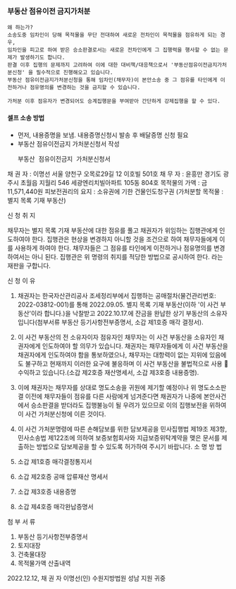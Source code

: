 ### 부동산 점유이전 금지가처분
```
왜 하는가?
소송도중 임차인이 당해 목적물을 무단 전대하여 새로운 전차인이 목적물을 점유하게 되는 경우, 
임차인을 피고로 하여 받은 승소판결로서는 새로운 전차인에게 그 집행력을 행사할 수 없는 문제가 발생하기도 합니다.
판결 이후 집행의 문제까지 고려하여 이에 대한 대비책/대응책으로서 '부동산점유이전금지가처분신청' 을 필수적으로 진행해오고 있습니다. 
부동산 점유이전금지가처분신청을 통해 임차인(채무자)이 본안소송 중 그 점유를 타인에게 이전하거나 점유명의를 변경하는 것을 금지할 수 있습니다.

가처분 이후 점유자가 변경되어도 승계집행문을 부여받아 간단하게 강제집행을 할 수 있다.
```

#### 셀프 소송 방법
* 먼저, 내용증명을 보냄. 내용증명신청시 발송 후 배달증명 신청 필요
* 부동산 점유이전금지 가처분신청서 작성
  <pre>
  부동산 점유이전금지 가처분신청서
채 권 자 : 이명선
           서울 양천구 오목로29길 12 이호빌 501호
채 무 자 : 윤흥만
           경기도 광주시 초월읍 지월리 546 세광엔리치빌아파트 105동 804호
목적물의 가액 : 금 11,571,440원
피보전권리의 요지 : 소유권에 기한 건물인도청구권
(가처분할 목적물 : 별지 목록 기재 부동산)

신 청 취 지

채무자는 별지 목록 기재 부동산에 대한 점유를 풀고 채권자가 위임하는 집행관에게 인도하여야 한다.
집행관은 현상을 변경하지 아니할 것을 조건으로 하여 채무자들에게 이를 사용하게 하여야 한다.
채무자들은 그 점유를 타인에게 이전하거나 점유명의를 변경하여서는 아니 된다.
집행관은 위 명령의 취지를 적당한 방법으로 공시하여 한다. 라는 재판을 구합니다.


신 청 이 유
1. 채권자는 한국자산관리공사 조세정리부에서 집행하는 공매절차(물건관리번호: 2022-03812-001)를 통해 2022.09.05. 별지 목록 기재 부동산(이하 '이 사건 부동산'이라 합니다.)을 낙찰받고 2022.10.17.에 잔금을 완납한 상기 부동산의 소유자입니다(첨부서류 부동산 등기사항전부증명서, 소갑 제1호증 매각 결정서).

2. 이 사건 부동산의 전 소유자이자 점유자인 채무자는 이 사건 부동산을 소유자인 채권자에게 인도하여야 할 의무가 있습니다. 채권자는 채무자들에게 이 사건 부동산을 채권자에게 인도하여야 함을 통보하였으나, 채무자는 대항력이 없는 지위에 있음에도 불구하고 현재까지 이러한 요구에 불응하며 이 사건 부동산을 불법적으로 사용  수익하고 있습니다.(소갑 제2호증 재산명세서, 소갑 제3호증 내용증명).

3. 이에 채권자는 채무자를 상대로 명도소송을 귀원에 제기할 예정이나 위 명도소소판결 이전에 채무자들이 점유를 다른 사람에게 넘겨준다면 채권자가 나중에 본안사건에서 승소판결을 받더라도 집행불능이 될 우려가 있으므로 이의 집행보전을 위하여 이 사건 가처분신청에 이른 것이다.

4. 이 사건 가처분명령에 따른 손해담보를 위한 담보제공을 민사집행법 제19조 제3항, 민사소송법 제122조에 의하여 보증보험회사와 지급보증위탁계약을 맺은 문서를 제출하는 방법으로 담보제공을 할 수 있도록 허가하여 주시기 바랍니다.
소 명 방 법

1. 소갑 제1호증	매각결정통지서
2. 소갑 제2호증	공매 압류재산 명세서
3. 소갑 제3호증	내용증명
4. 소갑 제4호증	매각완납증명서

첨 부 서 류
1. 부동산 등기사항전부증명서
1. 토지대장
1. 건축물대장
1. 목적물가액 산출내역

2022.12.12,
채 권 자   이명선(인)
수원지방법원 성남 지원 귀중
</pre>
